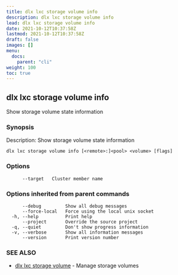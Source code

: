 ```yaml
---
title: dlx lxc storage volume info
description: dlx lxc storage volume info
lead: dlx lxc storage volume info
date: 2021-10-12T10:37:58Z
lastmod: 2021-10-12T10:37:58Z
draft: false
images: []
menu:
  docs:
    parent: "cli"
weight: 100
toc: true
---
```

## dlx lxc storage volume info

Show storage volume state information

### Synopsis

Description:
  Show storage volume state information



```
dlx lxc storage volume info [<remote>:]<pool> <volume> [flags]
```

### Options

```
      --target   Cluster member name
```

### Options inherited from parent commands

```
      --debug         Show all debug messages
      --force-local   Force using the local unix socket
  -h, --help          Print help
      --project       Override the source project
  -q, --quiet         Don't show progress information
  -v, --verbose       Show all information messages
      --version       Print version number
```

### SEE ALSO

* [dlx lxc storage volume](/docs/cmd/dlx_lxc_storage_volume)	 - Manage storage volumes

